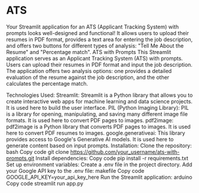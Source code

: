 # ATS
Your Streamlit application for an ATS (Applicant Tracking System) with prompts looks well-designed and functional! It allows users to upload their resumes in PDF format, provides a text area for entering the job description, and offers two buttons for different types of analysis: "Tell Me About the Resume" and "Percentage match".
ATS with Prompts
This Streamlit application serves as an Applicant Tracking System (ATS) with prompts. Users can upload their resumes in PDF format and input the job description. The application offers two analysis options: one provides a detailed evaluation of the resume against the job description, and the other calculates the percentage match.

Technologies Used:
Streamlit: Streamlit is a Python library that allows you to create interactive web apps for machine learning and data science projects. It is used here to build the user interface.
PIL (Python Imaging Library): PIL is a library for opening, manipulating, and saving many different image file formats. It is used here to convert PDF pages to images.
pdf2image: pdf2image is a Python library that converts PDF pages to images. It is used here to convert PDF resumes to images.
google.generativeai: This library provides access to Google's Generative AI models. It is used here to generate content based on input prompts.
Installation:
Clone the repository:
bash
Copy code
git clone https://github.com/your_username/ats-with-prompts.git
Install dependencies:
Copy code
pip install -r requirements.txt
Set up environment variables:
Create a .env file in the project directory.
Add your Google API key to the .env file:
makefile
Copy code
GOOGLE_API_KEY=your_api_key_here
Run the Streamlit application:
arduino
Copy code
streamlit run app.py
